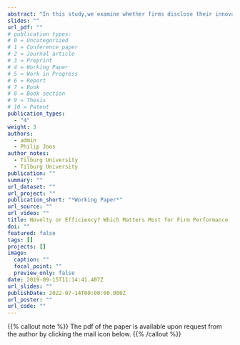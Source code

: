 ```yaml
---
abstract: "In this study,we examine whether firms disclose their innovative qualities through their textual filings and, if so, whether these disclosures may help understand the intangible capital of a firm that is generally not recognized in financial statements. We develop a novel text-based innovation measure based on 10-K reports, which is particularly appealing for firms operating in non-R&D industries that still offer innovative products and services (e.g., retail industry). We find that the text-based innovation measure successfully captures innovative firms operating in R&D-intense as well as non-R&D-intense industries. We find that novelties introduced in firms’ textual filings help explain future sales growth, market performance, and future net income beyond historical accounting numbers. We find that not only R&D investments or patenting behavior but also SGA expenses related to intangible capital explain the variation in our text-based innovation measure. The study contributes to the accounting literature by showing the usefulness of textual disclosures in assessing a firm’s degree of innovation (intangible capital) beyond accounting numbers. Our study has implications for the critiques around boilerplate disclosures and contributes to the long-standing debate regarding the recognition of intangibles in financial statements. "
slides: ""
url_pdf: ""
# publication types:
# 0 = Uncategorized
# 1 = Conference paper
# 2 = Journal article
# 3 = Preprint 
# 4 = Working Paper
# 5 = Work in Progress
# 6 = Report
# 7 = Book
# 8 = Book section
# 9 = Thesis
# 10 = Patent
publication_types:
  - "4"
weight: 3
authors:
  - admin
  - Philip Joos
author_notes:
  - Tilburg University
  - Tilburg University
publication: ""
summary: ""
url_dataset: ""
url_project: ""
publication_short: "*Working Paper*"
url_source: ""
url_video: ""
title: Novelty or Efficiency? Which Matters Most for Firm Performance
doi: ""
featured: false
tags: []
projects: []
image:
  caption: ""
  focal_point: ""
  preview_only: false
date: 2019-09-15T11:14:41.407Z
url_slides: ""
publishDate: 2022-07-14T00:00:00.000Z
url_poster: ""
url_code: ""
---
```

{{% callout note %}}
The pdf of the paper is available upon request from the author by clicking the mail icon below.
{{% /callout %}}
